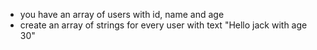 - you have an array of users with id, name and age
- create an array of strings for every user with text "Hello jack with age 30"


